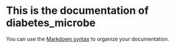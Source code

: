 # This is the documentation of diabetes_microbe

You can use the [Markdown syntax](https://www.markdownguide.org/basic-syntax/)  to organize your documentation.
